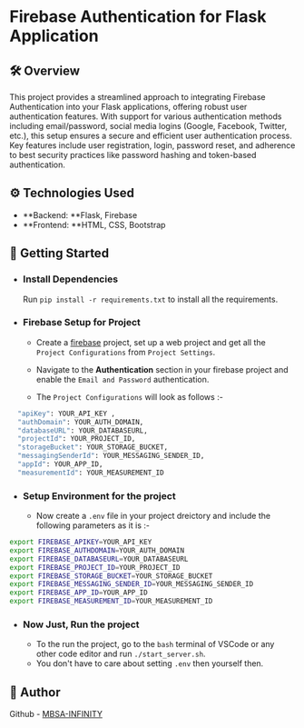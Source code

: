 # Firebase Authentication for Flask Application

## 🛠️ Overview
This project provides a streamlined approach to integrating Firebase Authentication into your Flask applications, offering robust user authentication features. With support for various authentication methods including email/password, social media logins (Google, Facebook, Twitter, etc.), this setup ensures a secure and efficient user authentication process. Key features include user registration, login, password reset, and adherence to best security practices like password hashing and token-based authentication.

## ⚙️ Technologies Used
 - **Backend: **Flask, Firebase
 - **Frontend: **HTML, CSS, Bootstrap


## 🌟 Getting Started
 - ### Install Dependencies
    Run `pip install -r requirements.txt` to install all the requirements.
 - ### Firebase Setup for Project

   - Create a [firebase](https://firebase.google.com/) project, set up a web project and get all the `Project Configurations` from `Project Settings`.

   - Navigate to the **Authentication** section in your firebase project and enable the `Email and Password`
 authentication.

   - The `Project Configurations` will look as follows :-
```bash
  "apiKey": YOUR_API_KEY ,
  "authDomain": YOUR_AUTH_DOMAIN,
  "databaseURL": YOUR_DATABASEURL,
  "projectId": YOUR_PROJECT_ID,
  "storageBucket": YOUR_STORAGE_BUCKET,
  "messagingSenderId": YOUR_MESSAGING_SENDER_ID,
  "appId": YOUR_APP_ID,
  "measurementId": YOUR_MEASUREMENT_ID 
```
- ### Setup Environment for the project
   - Now create a `.env` file in your project dreictory and include the following parameters as it is :-
```bash
export FIREBASE_APIKEY=YOUR_API_KEY
export FIREBASE_AUTHDOMAIN=YOUR_AUTH_DOMAIN
export FIREBASE_DATABASEURL=YOUR_DATABASEURL
export FIREBASE_PROJECT_ID=YOUR_PROJECT_ID
export FIREBASE_STORAGE_BUCKET=YOUR_STORAGE_BUCKET
export FIREBASE_MESSAGING_SENDER_ID=YOUR_MESSAGING_SENDER_ID
export FIREBASE_APP_ID=YOUR_APP_ID
export FIREBASE_MEASUREMENT_ID=YOUR_MEASUREMENT_ID
``` 

- ###  Now Just, Run the project
  - To the run the project, go to the `bash` terminal of VSCode or any other code editor and run `./start_server.sh`.
  - You don't have to care about setting `.env` then yourself then.

## 🤖 Author

Github - [MBSA-INFINITY](https://github.com/MBSA-INFINITY)




